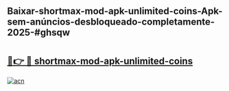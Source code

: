 ## Baixar-shortmax-mod-apk-unlimited-coins-Apk-sem-anúncios-desbloqueado-completamente-2025-#ghsqw

# <h2><a href="https://ainizakaria.my?title=shortmax-mod-apk-unlimited-coins&ref=20M">🔗👉 🔴 shortmax-mod-apk-unlimited-coins</a></h2>

[![acn](https://github.com/user-attachments/assets/0f9c940e-d8b0-45ae-aac7-cd30a18b3e1c)](https://ainizakaria.my?title=shortmax-mod-apk-unlimited-coins&ref=20M)


